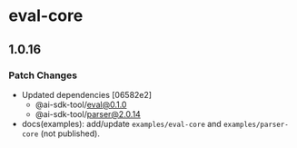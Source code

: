 # eval-core

## 1.0.16

### Patch Changes

- Updated dependencies [06582e2]
  - @ai-sdk-tool/eval@0.1.0
  - @ai-sdk-tool/parser@2.0.14
- docs(examples): add/update `examples/eval-core` and `examples/parser-core` (not published).